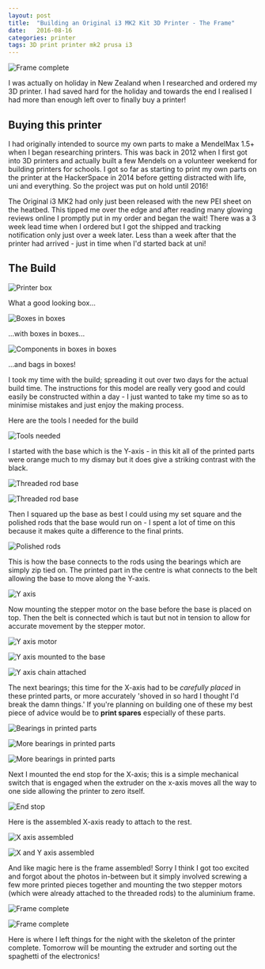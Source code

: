```yaml
---
layout: post
title:  "Building an Original i3 MK2 Kit 3D Printer - The Frame"
date:   2016-08-16
categories: printer
tags: 3D print printer mk2 prusa i3
---
```


![Frame complete](/images/printer/printer17_x_mounted.jpg)

I was actually on holiday in New Zealand when I researched and ordered my 3D printer. I had saved hard for the holiday and towards the end I realised I had more than enough left over to finally buy a printer!

<!--more-->

## Buying this printer

I had originally intended to source my own parts to make a MendelMax 1.5+ when I began researching printers. This was back in 2012 when I first got into 3D printers and actually built a few Mendels on a volunteer weekend for building printers for schools. I got so far as starting to print my own parts on the printer at the HackerSpace in 2014 before getting distracted with life, uni and everything. So the project was put on hold until 2016!

The Original i3 MK2 had only just been released with the new PEI sheet on the heatbed. This tipped me over the edge and after reading many glowing reviews online I promptly put in my order and began the wait! There was a 3 week lead time when I ordered but I got the shipped and tracking notification only just over a week later. Less than a week after that the printer had arrived - just in time when I'd started back at uni!

## The Build

![Printer box](/images/printer/printer01_box.jpg)

What a good looking box...

![Boxes in boxes](/images/printer/printer02_all_boxes.jpg)

...with boxes in boxes...

![Components in boxes in boxes](/images/printer/printer03_all_boxes.jpg)

...and bags in boxes!

I took my time with the build; spreading it out over two days for the actual build time. The instructions for this model are really very good and could easily be constructed within a day - I just wanted to take my time so as to minimise mistakes and just enjoy the making process. 

Here are the tools I needed for the build

![Tools needed](/images/printer/printer_tools.jpg)

I started with the base which is the Y-axis - in this kit all of the printed parts were orange much to my dismay but it does give a striking contrast with the black.

![Threaded rod base](/images/printer/printer04_base.jpg)

![Threaded rod base](/images/printer/printer05_base.jpg)

Then I squared up the base as best I could using my set square and the polished rods that the base would run on - I spent a lot of time on this because it makes quite a difference to the final prints.

![Polished rods](/images/printer/printer06_base_rods.jpg)

This is how the base connects to the rods using the bearings which are simply zip tied on. The printed part in the centre is what connects to the belt allowing the base to move along the Y-axis.

![Y axis](/images/printer/printer07_y_axis.jpg)

Now mounting the stepper motor on the base before the base is placed on top. Then the belt is connected which is taut but not in tension to allow for accurate movement by the stepper motor.

![Y axis motor](/images/printer/printer08_base_motor.jpg)

![Y axis mounted to the base](/images/printer/printer09_y_mounted.jpg)

![Y axis chain attached](/images/printer/printer10_y_mounted.jpg)

The next bearings; this time for the X-axis had to be _carefully placed_ in these printed parts, or more accurately 'shoved in so hard I thought I'd break the damn things.' If you're planning on building one of these my best piece of advice would be to **print spares** especially of these parts.

![Bearings in printed parts](/images/printer/printer11_bearing.jpg)

![More bearings in printed parts](/images/printer/printer12_bearing.jpg)

![More bearings in printed parts](/images/printer/printer12_bearing.jpg)

Next I mounted the end stop for the X-axis; this is a simple mechanical switch that is engaged when the extruder on the x-axis moves all the way to one side allowing the printer to zero itself.

![End stop](/images/printer/printer13_end_stop.jpg)

Here is the assembled X-axis ready to attach to the rest.

![X axis assembled](/images/printer/printer14_x_axis.jpg)

![X and Y axis assembled](/images/printer/printer15_x_axis.jpg)

And like magic here is the frame assembled! Sorry I think I got too excited and forgot about the photos in-between but it simply involved screwing a few more printed pieces together and mounting the two stepper motors (which were already attached to the threaded rods) to the aluminium frame.

![Frame complete](/images/printer/printer16_x_mounted.jpg)

![Frame complete](/images/printer/printer17_x_mounted.jpg)

Here is where I left things for the night with the skeleton of the printer complete. Tomorrow will be mounting the extruder and sorting out the spaghetti of the electronics!

